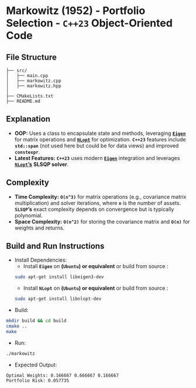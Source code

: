 # Markowitz (1952) - Portfolio Selection - __`C++23` Object-Oriented Code__

## File Structure
```
├── src/
│   ├── main.cpp
│   ├── markowitz.cpp
│   ├── markowitz.hpp
│
├── CMakeLists.txt
├── README.md
```

## Explanation
- __OOP:__ Uses a class to encapsulate state and methods, leveraging [__`Eigen`__](https://github.com/PX4/eigen) for matrix operations and [__`NLopt`__](https://github.com/stevengj/nlopt) for optimization. __`C++23`__ features include __`std::span`__ (not used here but could be for data views) and improved __`constexpr`__.
- __Latest Features:__ __`C++23`__ uses modern [__`Eigen`__](https://github.com/PX4/eigen) integration and leverages [__`NLopt`’s__](https://github.com/stevengj/nlopt) __SLSQP solver__.

## Complexity
- __Time Complexity:__ __`O(n^3)`__ for matrix operations (e.g., covariance matrix multiplication) and solver iterations, where __`n`__ is the number of assets. __`SLSQP`’s__ exact complexity depends on convergence but is typically polynomial.
- __Space Complexity:__ __`O(n^2)`__ for storing the covariance matrix and __`O(n)`__ for weights and returns.

## Build and Run Instructions
- Install Dependencies:
  - Install __`Eigen`__ on __(`Ubuntu`) or equivalent__  or build from source :
  ```bash
  sudo apt-get install libeigen3-dev
  ```
  - Install __`NLopt`__ on __(`Ubuntu`) or equivalent__  or build from source :
  ```bash
  sudo apt-get install libnlopt-dev
  ```
- Build:
```bash
mkdir build && cd build
cmake ..
make
```
- Run:
```bash
./markowitz
```
- Expected Output:
```
Optimal Weights: 0.166667 0.666667 0.166667
Portfolio Risk: 0.057735
```
